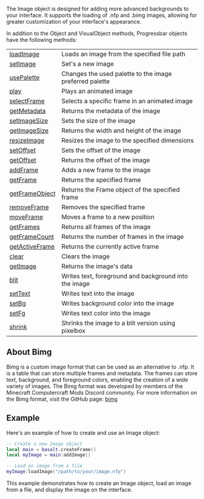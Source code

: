 The Image object is designed for adding more advanced backgrounds to your interface. It supports the loading of .nfp and .bimg images, allowing for greater customization of your interface's appearance.

In addition to the Object and VisualObject methods, Progressbar objects have the following methods:

|   |   |
|---|---|
|[loadImage](objects/Image/loadImage.md)|Loads an image from the specified file path
|[setImage](objects/Image/setImage.md)|Set's a new image
|[usePalette](objects/Image/usePalette.md)|Changes the used palette to the image preferred palette
|[play](objects/Image/play.md)|Plays an animated image
|[selectFrame](objects/Image/selectFrame.md)|Selects a specific frame in an animated image
|[getMetadata](objects/Image/getMetadata.md)|Returns the metadata of the image
|[setImageSize](objects/Image/setImageSize.md)|Sets the size of the image
|[getImageSize](objects/Image/getImageSize.md)|Returns the width and height of the image
|[resizeImage](objects/Image/resizeImage.md)|Resizes the image to the specified dimensions
|[setOffset](objects/Image/setOffset.md)|Sets the offset of the image
|[getOffset](objects/Image/getOffset.md)|Returns the offset of the image
|[addFrame](objects/Image/addFrame.md)|Adds a new frame to the image
|[getFrame](objects/Image/getFrame.md)|Returns the specified frame
|[getFrameObject](objects/Image/getFrameObject.md)|Returns the Frame object of the specified frame
|[removeFrame](objects/Image/removeFrame.md)|Removes the specified frame
|[moveFrame](objects/Image/moveFrame.md)|Moves a frame to a new position
|[getFrames](objects/Image/getFrames.md)|Returns all frames of the image
|[getFrameCount](objects/Image/getFrameCount.md)|Returns the number of frames in the image
|[getActiveFrame](objects/Image/getActiveFrame.md)|Returns the currently active frame
|[clear](objects/Image/clear.md)|Clears the image
|[getImage](objects/Image/getImage.md)|Returns the image's data
|[blit](objects/Image/blit.md)|Writes text, foreground and background into the image
|[setText](objects/Image/setText.md)|Writes text into the image
|[setBg](objects/Image/setBg.md)|Writes background color into the image
|[setFg](objects/Image/setFg.md)|Writes text color into the image
|[shrink](objects/Image/shrink.md)|Shrinks the image to a blit version using pixelbox

## About Bimg

Bimg is a custom image format that can be used as an alternative to .nfp. It is a table that can store multiple frames and metadata. The frames can store text, background, and foreground colors, enabling the creation of a wide variety of images. The Bimg format was developed by members of the Minecraft Computercraft Mods Discord community. For more information on the Bimg format, visit the GitHub page: [bimg](https://github.com/SkyTheCodeMaster/bimg)

## Example

Here's an example of how to create and use an Image object:

```lua
-- Create a new Image object
local main = basalt.createFrame()
local myImage = main:addImage()

-- Load an image from a file
myImage:loadImage("/path/to/your/image.nfp")
```

This example demonstrates how to create an Image object, load an image from a file, and display the image on the interface.
